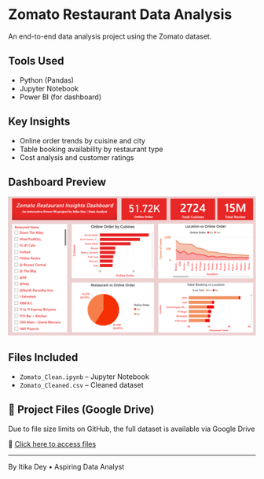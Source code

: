 # Zomato Restaurant Data Analysis

An end-to-end data analysis project using the Zomato dataset.

## Tools Used
- Python (Pandas)
- Jupyter Notebook
- Power BI (for dashboard)

## Key Insights
- Online order trends by cuisine and city
- Table booking availability by restaurant type
- Cost analysis and customer ratings

## Dashboard Preview
![Dashboard Screenshot](Zomato_Dashboard.png)

## Files Included
- `Zomato_Clean.ipynb` – Jupyter Notebook
- `Zomato_Cleaned.csv` – Cleaned dataset

## 📁 Project Files (Google Drive)

Due to file size limits on GitHub, the full dataset is available via Google Drive

🔗 [Click here to access files](https://drive.google.com/drive/folders/11cj4U94kanU6BM3v12t3UmAKuK4FaFxb?usp=sharing)


---
By Itika Dey • Aspiring Data Analyst
